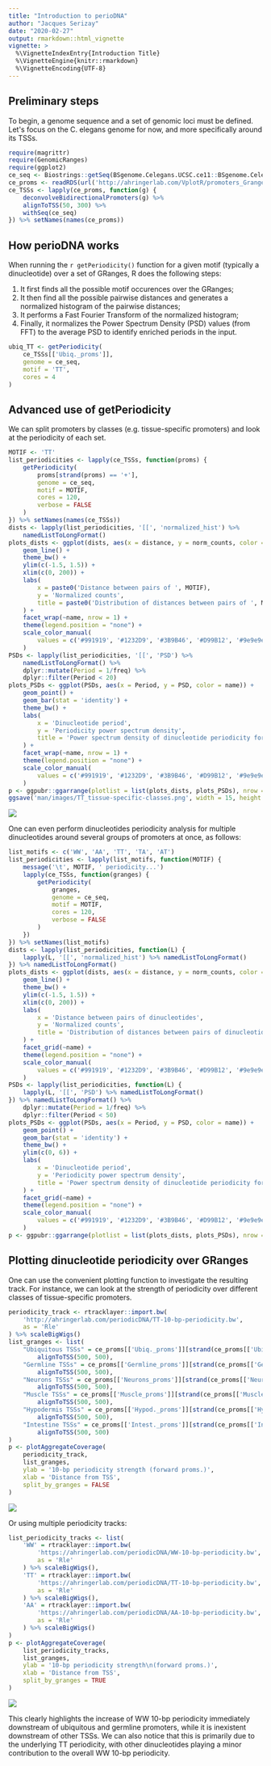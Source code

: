 ```yaml
---
title: "Introduction to perioDNA"
author: "Jacques Serizay"
date: "2020-02-27"
output: rmarkdown::html_vignette
vignette: >
  %\VignetteIndexEntry{Introduction Title}
  %\VignetteEngine{knitr::rmarkdown}
  %\VignetteEncoding{UTF-8}
---
```


## Preliminary steps
To begin, a genome sequence and a set of genomic loci must be defined. Let's 
focus on the C. elegans genome for now, and more specifically around its TSSs. 

```r
require(magrittr)
require(GenomicRanges)
require(ggplot2)
ce_seq <- Biostrings::getSeq(BSgenome.Celegans.UCSC.ce11::BSgenome.Celegans.UCSC.ce11)
ce_proms <- readRDS(url('http://ahringerlab.com/VplotR/promoters_Granges.rds'))
ce_TSSs <- lapply(ce_proms, function(g) {
    deconvolveBidirectionalPromoters(g) %>% 
    alignToTSS(50, 300) %>%
    withSeq(ce_seq)
}) %>% setNames(names(ce_proms))
```

## How perioDNA works

When running the `r getPeriodicity()` function for a given motif (typically a
dinucleotide) over a set of GRanges, R does the following steps: 

1. It first finds all the possible motif occurences over the GRanges;  
2. It then find all the possible pairwise distances and generates a normalized 
histogram of the pairwise distances;  
3. It performs a Fast Fourier Transform of the normalized histogram; 
4. Finally, it normalizes the Power Spectrum Density (PSD) values (from FFT) to 
the average PSD to identify enriched periods in the input. 

```r
ubiq_TT <- getPeriodicity(
    ce_TSSs[['Ubiq._proms']], 
    genome = ce_seq, 
    motif = 'TT', 
    cores = 4
)
``` 

## Advanced use of getPeriodicity

We can split promoters by classes (e.g. tissue-specific promoters) and 
look at the periodicity of each set. 

```r
MOTIF <- 'TT'
list_periodicities <- lapply(ce_TSSs, function(proms) {
    getPeriodicity(
        proms[strand(proms) == '+'], 
        genome = ce_seq,
        motif = MOTIF, 
        cores = 120, 
        verbose = FALSE
    )
}) %>% setNames(names(ce_TSSs))
dists <- lapply(list_periodicities, '[[', 'normalized_hist') %>% 
    namedListToLongFormat()
plots_dists <- ggplot(dists, aes(x = distance, y = norm_counts, color = name)) + 
    geom_line() +
    theme_bw() + 
    ylim(c(-1.5, 1.5)) +
    xlim(c(0, 200)) +
    labs(
        x = paste0('Distance between pairs of ', MOTIF), 
        y = 'Normalized counts', 
        title = paste0('Distribution of distances between pairs of ', MOTIF)
    ) + 
    facet_wrap(~name, nrow = 1) + 
    theme(legend.position = "none") + 
    scale_color_manual(
        values = c('#991919', '#1232D9', '#3B9B46', '#D99B12', '#9e9e9e', '#D912D4')
    )
PSDs <- lapply(list_periodicities, '[[', 'PSD') %>% 
    namedListToLongFormat() %>% 
    dplyr::mutate(Period = 1/freq) %>% 
    dplyr::filter(Period < 20)
plots_PSDs <- ggplot(PSDs, aes(x = Period, y = PSD, color = name)) + 
    geom_point() + 
    geom_bar(stat = 'identity') +
    theme_bw() + 
    labs(
        x = 'Dinucleotide period', 
        y = 'Periodicity power spectrum density', 
        title = 'Power spectrum density of dinucleotide periodicity for different classes of promoters'
    ) + 
    facet_wrap(~name, nrow = 1) + 
    theme(legend.position = "none") + 
    scale_color_manual(
        values = c('#991919', '#1232D9', '#3B9B46', '#D99B12', '#9e9e9e', '#D912D4')
    )
p <- ggpubr::ggarrange(plotlist = list(plots_dists, plots_PSDs), nrow = 2, ncol = 1)
ggsave('man/images/TT_tissue-specific-classes.png', width = 15, height = 5)
```

![](man/images/TT_tissue-specific-classes.png)

One can even perform dinucleotides periodicity analysis for multiple 
dinucleotides around several groups of promoters at once, as follows: 

```r
list_motifs <- c('WW', 'AA', 'TT', 'TA', 'AT')
list_periodicities <- lapply(list_motifs, function(MOTIF) {
    message('\t', MOTIF, ' periodicity...')
    lapply(ce_TSSs, function(granges) {
        getPeriodicity(
            granges, 
            genome = ce_seq,
            motif = MOTIF,
            cores = 120, 
            verbose = FALSE
        )
    })
}) %>% setNames(list_motifs)
dists <- lapply(list_periodicities, function(L) {
    lapply(L, '[[', 'normalized_hist') %>% namedListToLongFormat()
}) %>% namedListToLongFormat()
plots_dists <- ggplot(dists, aes(x = distance, y = norm_counts, color = name)) + 
    geom_line() +
    theme_bw() + 
    ylim(c(-1.5, 1.5)) +
    xlim(c(0, 200)) +
    labs(
        x = 'Distance between pairs of dinucleotides', 
        y = 'Normalized counts', 
        title = 'Distribution of distances between pairs of dinucleotides'
    ) + 
    facet_grid(~name) + 
    theme(legend.position = "none") + 
    scale_color_manual(
        values = c('#991919', '#1232D9', '#3B9B46', '#D99B12', '#9e9e9e', '#D912D4')
    )
PSDs <- lapply(list_periodicities, function(L) {
    lapply(L, '[[', 'PSD') %>% namedListToLongFormat()
}) %>% namedListToLongFormat() %>% 
    dplyr::mutate(Period = 1/freq) %>% 
    dplyr::filter(Period < 50)
plots_PSDs <- ggplot(PSDs, aes(x = Period, y = PSD, color = name)) + 
    geom_point() + 
    geom_bar(stat = 'identity') +
    theme_bw() + 
    ylim(c(0, 6)) + 
    labs(
        x = 'Dinucleotide period', 
        y = 'Periodicity power spectrum density', 
        title = 'Power spectrum density of dinucleotide periodicity for different classes of promoters'
    ) + 
    facet_grid(~name) + 
    theme(legend.position = "none") + 
    scale_color_manual(
        values = c('#991919', '#1232D9', '#3B9B46', '#D99B12', '#9e9e9e', '#D912D4')
    )
p <- ggpubr::ggarrange(plotlist = list(plots_dists, plots_PSDs), nrow = 2, ncol = 1)
```

## Plotting dinucleotide periodicity over GRanges

One can use the convenient plotting function to investigate the resulting track. 
For instance, we can look at the strength of periodicity over different classes 
of tissue-specific promoters. 

```r
periodicity_track <- rtracklayer::import.bw(
    'http://ahringerlab.com/periodicDNA/TT-10-bp-periodicity.bw',
    as = 'Rle'
) %>% scaleBigWigs()
list_granges <- list(
    "Ubiquitous TSSs" = ce_proms[['Ubiq._proms']][strand(ce_proms[['Ubiq._proms']]) == '+'] %>% 
        alignToTSS(500, 500),
    "Germline TSSs" = ce_proms[['Germline_proms']][strand(ce_proms[['Germline_proms']]) == '+'] %>% 
        alignToTSS(500, 500), 
    "Neurons TSSs" = ce_proms[['Neurons_proms']][strand(ce_proms[['Neurons_proms']]) == '+'] %>% 
        alignToTSS(500, 500), 
    "Muscle TSSs" = ce_proms[['Muscle_proms']][strand(ce_proms[['Muscle_proms']]) == '+'] %>% 
        alignToTSS(500, 500), 
    "Hypodermis TSSs" = ce_proms[['Hypod._proms']][strand(ce_proms[['Hypod._proms']]) == '+'] %>% 
        alignToTSS(500, 500), 
    "Intestine TSSs" = ce_proms[['Intest._proms']][strand(ce_proms[['Intest._proms']]) == '+'] %>% 
        alignToTSS(500, 500)
)
p <- plotAggregateCoverage(
    periodicity_track, 
    list_granges, 
    ylab = '10-bp periodicity strength (forward proms.)', 
    xlab = 'Distance from TSS', 
    split_by_granges = FALSE
)
```

![](man/images/TT-10bp-periodicity_tissue-spe-TSSs.png)

Or using multiple periodicity tracks: 

```r
list_periodicity_tracks <- list(
    'WW' = rtracklayer::import.bw(
        'https://ahringerlab.com/periodicDNA/WW-10-bp-periodicity.bw',
        as = 'Rle'
    ) %>% scaleBigWigs(),
    'TT' = rtracklayer::import.bw(
        'https://ahringerlab.com/periodicDNA/TT-10-bp-periodicity.bw',
        as = 'Rle'
    ) %>% scaleBigWigs(),
    'AA' = rtracklayer::import.bw(
        'https://ahringerlab.com/periodicDNA/AA-10-bp-periodicity.bw',
        as = 'Rle'
    ) %>% scaleBigWigs()
)
p <- plotAggregateCoverage(
    list_periodicity_tracks, 
    list_granges, 
    ylab = '10-bp periodicity strength\n(forward proms.)', 
    xlab = 'Distance from TSS', 
    split_by_granges = TRUE
)
```

![](man/images/WW-TT-AA-10bp-periodicity_tissue-spe-TSSs.png)

This clearly highlights the increase of WW 10-bp periodicity immediately 
downstream of ubiquitous and germline promoters, while it is 
inexistent downstream of other TSSs. We can also notice that this is primarily 
due to the underlying TT periodicity, with other dinucleotides playing a minor
contribution to the overall WW 10-bp periodicity. 
